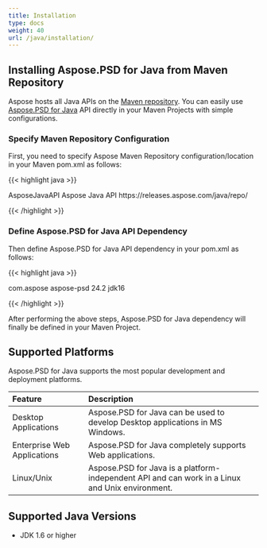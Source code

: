 ```yaml
---
title: Installation
type: docs
weight: 40
url: /java/installation/
---
```


## **Installing Aspose.PSD for Java from Maven Repository**
Aspose hosts all Java APIs on the [Maven repository](https://releases.aspose.com/java/repo/com/aspose/). You can easily use [Aspose.PSD for Java](https://releases.aspose.com/java/repo/com/aspose/aspose-psd/) API directly in your Maven Projects with simple configurations.
### **Specify Maven Repository Configuration**
First, you need to specify Aspose Maven Repository configuration/location in your Maven pom.xml as follows:

{{< highlight java >}}

 <repositories>
    <repository>
        <id>AsposeJavaAPI</id>
        <name>Aspose Java API</name>
        <url>https://releases.aspose.com/java/repo/</url>
    </repository>
</repositories>

{{< /highlight >}}
### **Define Aspose.PSD for Java API Dependency**
Then define Aspose.PSD for Java API dependency in your pom.xml as follows:

{{< highlight java >}}

 <dependencies>
    <dependency>
        <groupId>com.aspose</groupId>
        <artifactId>aspose-psd</artifactId>
        <version>24.2</version>
        <classifier>jdk16</classifier>
    </dependency>
</dependencies>

{{< /highlight >}}

After performing the above steps, Aspose.PSD for Java dependency will finally be defined in your Maven Project.
## **Supported Platforms**
Aspose.PSD for Java supports the most popular development and deployment platforms.

|**Feature**|**Description**|
| :- | :- |
|Desktop Applications|Aspose.PSD for Java can be used to develop Desktop applications in MS Windows.|
|Enterprise Web Applications|Aspose.PSD for Java completely supports Web applications.|
|Linux/Unix|Aspose.PSD for Java is a platform-independent API and can work in a Linux and Unix environment.|
## **Supported Java Versions**
- JDK 1.6 or higher
